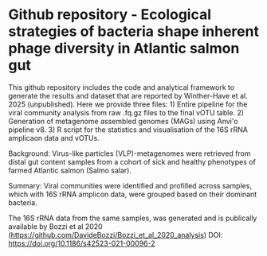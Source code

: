 # Github repository - Ecological strategies of bacteria shape inherent phage diversity in Atlantic salmon gut
This github repository includes the code and analytical framework to generate the results and dataset that are reported by Winther-Have et al. 2025 (unpublished).
Here we provide three files: 1) Entire pipeline for the viral community analysis from raw .fq.gz files to the final vOTU table. 2) Generation of metagenome assembled genomes (MAGs) using Anvi'o pipeline v8. 3) R script for the statistics and visualisation of the 16S rRNA amplicaon data and vOTUs.  

Background: Virus-like particles (VLP)-metagenomes were retrieved from distal gut content samples from a cohort of sick and healthy phenotypes of farmed Atlantic salmon (Salmo salar).

Summary: Viral communities were identified and profilled across samples, which with 16S rRNA amplicon data, were grouped based on their dominant bacteria. 

The 16S rRNA data from the same samples, was generated and is publically available by Bozzi et al 2020 (https://github.com/DavideBozzi/Bozzi_et_al_2020_analysis) DOI: https://doi.org/10.1186/s42523-021-00096-2

